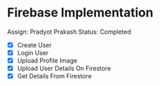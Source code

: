 # Firebase Implementation

Assign: Pradyot Prakash
Status: Completed

- [x]  Create User
- [x]  Login User
- [x]  Upload Profile Image
- [x]  Upload User Details On Firestore
- [x]  Get Details From Firestore